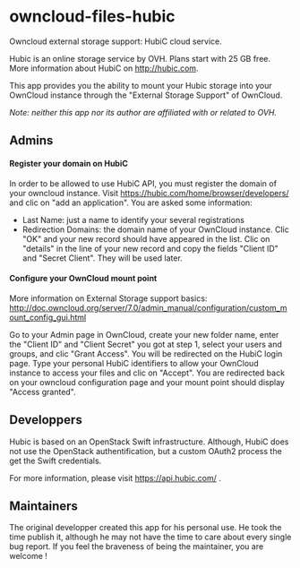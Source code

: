 owncloud-files-hubic
====================

Owncloud external storage support: HubiC cloud service.

Hubic is an online storage service by OVH.
Plans start with 25 GB free.
More information about HubiC on http://hubic.com.

This app provides you  the ability to mount your Hubic storage into your OwnCloud instance through the "External Storage Support" of OwnCloud.

*Note: neither this app nor its author are affiliated with or related to OVH.*

Admins
------
#### Register your domain on HubiC
In order to be allowed to use HubiC API, you must register the domain of your owncloud instance.
Visit https://hubic.com/home/browser/developers/ and clic on "add an application". You are asked some information:
* Last Name: just a name to identify your several registrations
* Redirection Domains: the domain name of your OwnCloud instance.
Clic "OK" and your new record should have appeared in the list.
Clic on "details" in the line of your new record and copy the fields "Client ID" and "Secret Client". They will be used later.

#### Configure your OwnCloud mount point
More information on External Storage support basics: http://doc.owncloud.org/server/7.0/admin_manual/configuration/custom_mount_config_gui.html

Go to your Admin page in OwnCloud, create your new folder name, enter the "Client ID" and "Client Secret" you got at step 1, select your users and groups, and clic "Grant Access".
You will be redirected on the HubiC login page.
Type your personal HubiC identifiers to allow your OwnCloud instance to access your files and clic on "Accept".
You are redirected back on your owncloud configuration page and your mount point should display "Access granted".

Developpers
-----------
Hubic is based on an OpenStack Swift infrastructure. Although, HubiC does not use the OpenStack authentification, but a custom OAuth2 process the get the Swift credentials.

For more information, please visit https://api.hubic.com/ .

Maintainers
-----------
The original developper created this app for his personal use. He took the time publish it, although he may not have the time to care about every single bug report. If you feel the braveness of being the maintainer, you are welcome !
